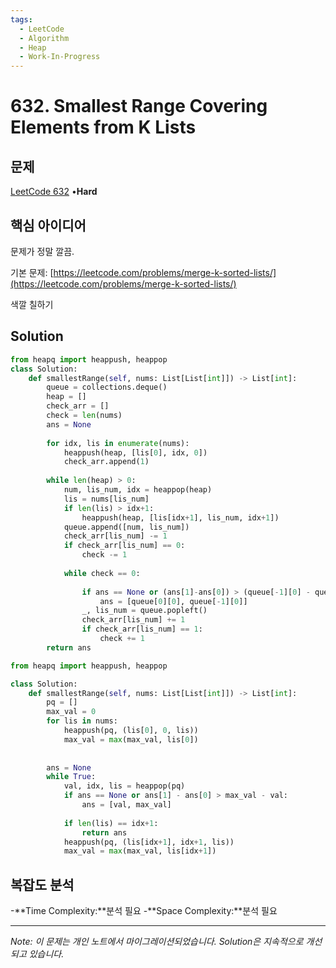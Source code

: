 ```yaml
---
tags:
  - LeetCode
  - Algorithm
  - Heap
  - Work-In-Progress
---
```


# 632. Smallest Range Covering Elements from K Lists

## 문제

[LeetCode 632](https://leetcode.com/problems/smallest-range-covering-elements-from-k-lists/) •**Hard**

## 핵심 아이디어

문제가 정말 깔끔.

기본 문제: [https://leetcode.com/problems/merge-k-sorted-lists/](https://leetcode.com/problems/merge-k-sorted-lists/)

색깔 칠하기

## Solution

```python
from heapq import heappush, heappop
class Solution:
    def smallestRange(self, nums: List[List[int]]) -> List[int]:
        queue = collections.deque()
        heap = []
        check_arr = []
        check = len(nums)
        ans = None
        
        for idx, lis in enumerate(nums):
            heappush(heap, [lis[0], idx, 0])
            check_arr.append(1)
        
        while len(heap) > 0:
            num, lis_num, idx = heappop(heap)
            lis = nums[lis_num]
            if len(lis) > idx+1:
                heappush(heap, [lis[idx+1], lis_num, idx+1])
            queue.append([num, lis_num])
            check_arr[lis_num] -= 1
            if check_arr[lis_num] == 0:
                check -= 1
                
            while check == 0:
                
                if ans == None or (ans[1]-ans[0]) > (queue[-1][0] - queue[0][0]):
                    ans = [queue[0][0], queue[-1][0]]
                _, lis_num = queue.popleft()
                check_arr[lis_num] += 1
                if check_arr[lis_num] == 1:
                    check += 1
        return ans
```

```python
from heapq import heappush, heappop

class Solution:
    def smallestRange(self, nums: List[List[int]]) -> List[int]:
        pq = []
        max_val = 0
        for lis in nums:
            heappush(pq, (lis[0], 0, lis))
            max_val = max(max_val, lis[0])
            
            
        ans = None
        while True:
            val, idx, lis = heappop(pq)
            if ans == None or ans[1] - ans[0] > max_val - val:
                ans = [val, max_val]
            
            if len(lis) == idx+1:
                return ans
            heappush(pq, (lis[idx+1], idx+1, lis))
            max_val = max(max_val, lis[idx+1])
```

## 복잡도 분석

-**Time Complexity:**분석 필요
-**Space Complexity:**분석 필요

---

*Note: 이 문제는 개인 노트에서 마이그레이션되었습니다. Solution은 지속적으로 개선되고 있습니다.*
